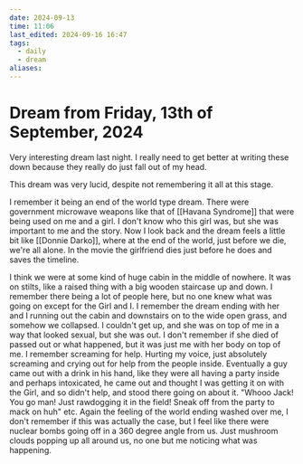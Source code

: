 ```yaml
---
date: 2024-09-13
time: 11:06
last_edited: 2024-09-16 16:47
tags:
  - daily
  - dream
aliases: 
---
```

# Dream from Friday, 13th of September, 2024
Very interesting dream last night. I really need to get better at writing these down because they really do just fall out of my head.

This dream was very lucid, despite not remembering it all at this stage.

I remember it being an end of the world type dream. There were government microwave weapons like that of [[Havana Syndrome]] that were being used on me and a girl. I don't know who this girl was, but she was important to me and the story. Now I look back and the dream feels a little bit like [[Donnie Darko]], where at the end of the world, just before we die, we're all alone. In the movie the girlfriend dies just before he does and saves the timeline.

I think we were at some kind of huge cabin in the middle of nowhere. It was on stilts, like a raised thing with a big wooden staircase up and down. I remember there being a lot of people here, but no one knew what was going on except for the Girl and I. I remember the dream ending with her and I running out the cabin and downstairs on to the wide open grass, and somehow we collapsed. I couldn't get up, and she was on top of me in a way that looked sexual, but she was out. I don't remember if she died of passed out or what happened, but it was just me with her body on top of me. I remember screaming for help. Hurting my voice, just absolutely screaming and crying out for help from the people inside. Eventually a guy came out with a drink in his hand, like they were all having a party inside and perhaps intoxicated, he came out and thought I was getting it on with the Girl, and so didn't help, and stood there going on about it. "Whooo Jack! You go man! Just rawdogging it in the field! Sneak off from the party to mack on huh" etc. Again the feeling of the world ending washed over me, I don't remember if this was actually the case, but I feel like there were nuclear bombs going off in a 360 degree angle from us. Just mushroom clouds popping up all around us, no one but me noticing what was happening.

